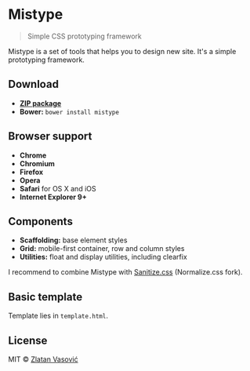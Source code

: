 # Mistype

> Simple CSS prototyping framework

Mistype is a set of tools that helps you to design new site. It's a simple
prototyping framework.

## Download

- [**ZIP package**](https://github.com/ZDroid/sanitize.css/archive/master.zip)
- **Bower:** `bower install mistype`

## Browser support

- **Chrome**
- **Chromium**
- **Firefox**
- **Opera**
- **Safari** for OS X and iOS
- **Internet Explorer 9+**

## Components

- **Scaffolding:** base element styles
- **Grid:** mobile-first container, row and column styles
- **Utilities:** float and display utilities, including clearfix

I recommend to combine Mistype with
[Sanitize.css](https://github.com/necolas/normalize.css) (Normalize.css fork).

## Basic template

Template lies in `template.html`.

## License

MIT &copy; [Zlatan Vasović](https://github.com/ZDroid)